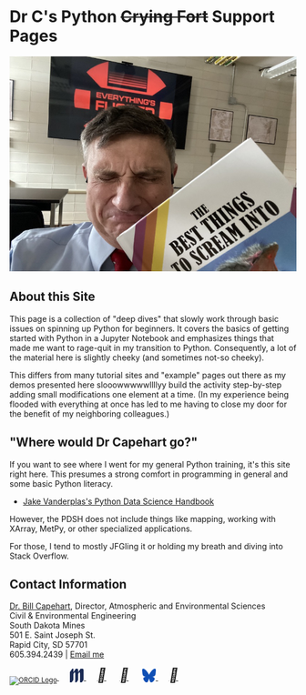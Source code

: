 # Dr C's Python ~~Crying Fort~~ Support Pages
![Dr C Is Having a Bad Day](images/rage_crying.jpeg)


## About this Site

This page is a collection of "deep dives" that slowly work through basic issues on spinning up Python for beginners.  It covers the basics of getting started with Python in a Jupyter Notebook and emphasizes things that made me want to rage-quit in my transition to Python.  Consequently, a lot of the material here is slightly cheeky (and sometimes not-so cheeky).

This differs from many tutorial sites and "example" pages out there as my demos presented here slooowwwwwllllyy build the activity step-by-step adding small modifications one element at a time.  (In my experience being flooded with everything at once has led to me having to close my door for the benefit of my neighboring colleagues.)


## "Where would Dr Capehart go?"  

If you want to see where I went for my general Python training, it's this site right here.  This presumes a strong comfort in programming in general and some basic Python literacy.

*  [Jake Vanderplas's Python Data Science Handbook](https://jakevdp.github.io/PythonDataScienceHandbook/)

However, the PDSH does not include things like mapping, working with XArray, MetPy, or other specialized applications.

For those, I tend to mostly JFGIing it or holding my breath and diving into Stack Overflow.  

## Contact Information

[Dr. Bill Capehart](https://wjcapehart.github.io/Capehart_Research_Page/), Director, Atmospheric and Environmental Sciences<br>
Civil & Environmental Engineering<br>
South Dakota Mines<br>
501 E. Saint Joseph St.<br> Rapid City, SD 57701<br>
605.394.2439 | <a href="mailto:{{ site.email | encode_email }}" title="Contact me">Email me</a>

<a href="https://orcid.org/0000-0002-4926-0992"> <sub>
<img alt="ORCID Logo" src="https://orcid.org/assets/vectors/orcid.logo.icon.svg" width="24" height="24"/> </sub><sup><!--- 
0000-0002-4926-0992---></sup></a>
                    &nbsp;&nbsp;&nbsp;&nbsp;
<a href="https://www.sdsmt.edu/about/directory/capehart_william.html">
<sub><img alt="SD Mines Logo" src="images/MinesM.svg" width="24" height="24"/></sub>
</a>
                    &nbsp;&nbsp;&nbsp;&nbsp;
<a href="https://www.linkedin.com/in/william-capehart/"><i style="font-size:24px" color="#0f4fb5" class="fa">&#xf08c;</i></a>
                    &nbsp;&nbsp;&nbsp;&nbsp;
<a href="https://github.com/wjcapehart"><i style="font-size:24px" class="fa">&#xf09b;</i></a>
                    &nbsp;&nbsp;&nbsp;&nbsp;
<a href="https://bsky.app/profile/billcapehart.bsky.social">
<sub><img alt="BlueSky Logo" src="images/bluesky.svg" width="24" height="24" color="#0f4fb5"/></sub>
</a>
                    &nbsp;&nbsp;&nbsp;&nbsp;
<a href="https://www.facebook.com/william.capehart/"><i style="font-size:24px" class="fa">&#xf230;</i></a>
